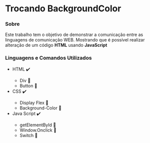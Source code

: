 # Trocando BackgroundColor

<h3 align="left">Sobre</h3>
<p>Este trabalho tem o objetivo de demonstrar a comunicação entre as linguagens de comunicação WEB. Mostrando que é possível realizar alteração de um código <b>HTML</b> usando <b>JavaScript</b> </p>
<h3 align="left">Linguagens e Comandos Utilizados</h3>
<ul>
  <li> HTML ✔️ </li>
    <ul>
      <li> Div 📗</li>
      <li> Button 📗</li>
    </ul>
  <li> CSS ✔️ </li>
    <ul>
      <li> Display Flex 📘</li>
      <li> Background-Color 📘</li>
    </ul>
  <li> Java Script ✔️ </li>
    <ul>
      <li> getElementById 📙</li>
      <li> Window.Onclick 📙</li>
      <li> Switch 📙</li>
    </ul>
</ul>
